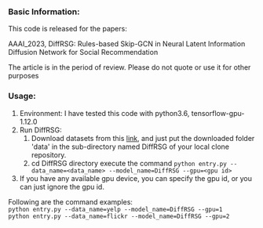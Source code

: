 ### Basic Information:
This code is released for the papers: 

AAAI_2023, DiffRSG: Rules-based Skip-GCN in Neural Latent Information Diffusion Network for Social Recommendation

The article is in the period of review. Please do not quote or use it for other purposes


### Usage:
1. Environment: I have tested this code with python3.6, tensorflow-gpu-1.12.0 
2. Run DiffRSG:
   1. Download datasets from this [link](https://drive.google.com/drive/folders/1YAJvgsCJLKDFPVFMX3OG7v3m1LAYZD5R?usp=sharing), and just put the downloaded folder 'data' in the sub-directory named DiffRSG of your local clone repository.
   2. cd DiffRSG directory execute the command `python entry.py --data_name=<data_name> --model_name=DiffRSG --gpu=<gpu id>` 
3. If you have any available gpu device, you can specify the gpu id, or you can just ignore the gpu id. 

Following are the command examples:  
`python entry.py --data_name=yelp --model_name=DiffRSG --gpu=1`  
`python entry.py --data_name=flickr --model_name=DiffRSG --gpu=2`

